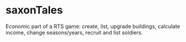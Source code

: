 # saxonTales
Economic part of a RTS game: create, list, upgrade buildings, calculate income, change seasons/years, recruit and list soldiers.
